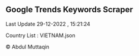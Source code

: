 

## Google Trends Keywords Scraper 
 
Last Update 29-12-2022 , 15:21:24

Country List :
VIETNAM.json



© Abdul Muttaqin 
